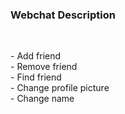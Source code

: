 <h3>Webchat Description</h3><br><p> - Add friend<br> - Remove friend<br> - Find friend<br> - Change profile picture<br> - Change name</p>
